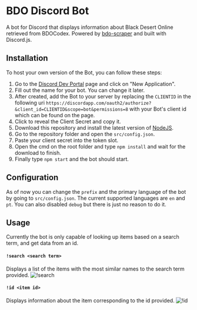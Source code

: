 # BDO Discord Bot

A bot for Discord that displays information about Black Desert Online retrieved from BDOCodex. Powered by [bdo-scraper](https://github.com/marceloclp/bdo-scraper) and built with Discord.js.

## Installation

To host your own version of the Bot, you can follow these steps:
1) Go to the [Discord Dev Portal](https://discordapp.com/developers/applications/) page and click on "New Application".
2) Fill out the name for your bot. You can change it later.
3) After created, add the Bot to your server by replacing the `CLIENTID` in the following uri `https://discordapp.com/oauth2/authorize?&client_id=CLIENTID&scope=bot&permissions=8` with your Bot's client id which can be found on the page.
4) Click to reveal the Client Secret and copy it.
5) Download this repository and install the latest version of [NodeJS](https://nodejs.org/en/).
6) Go to the repository folder and open the `src/config.json`.
7) Paste your client secret into the token slot.
8) Open the cmd on the root folder and type `npm install` and wait for the download to finish.
9) Finally type `npm start` and the bot should start.

## Configuration

As of now you can change the `prefix` and the primary language of the bot by going to `src/config.json`. The current supported languages are `en` and `pt`. You can also disabled `debug` but there is just no reason to do it.

## Usage

Currently the bot is only capable of looking up items based on a search term, and get data from an id.

#### `!search <search term>`
Displays a list of the items with the most similar names to the search term provided.
![!search](https://github.com/marceloclp/bdo-discordbot/blob/master/docs/bot-search.png?raw=true)

#### `!id <item id>`
Displays information about the item corresponding to the id provided.
![!id](https://github.com/marceloclp/bdo-discordbot/blob/master/docs/bot-id.png?raw=true)
